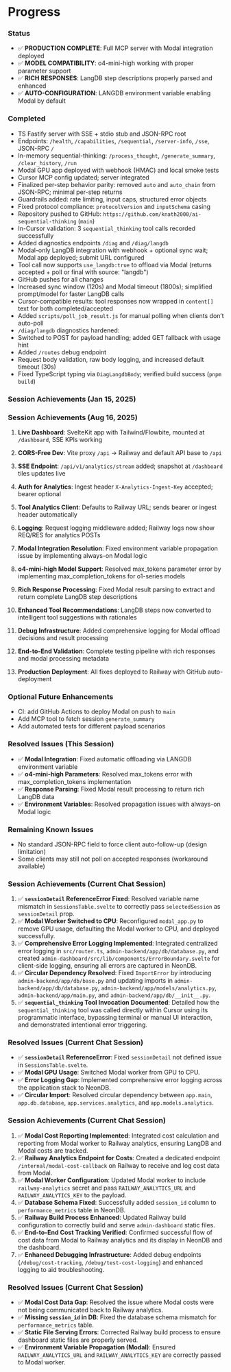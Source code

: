# Progress

### Status
- ✅ **PRODUCTION COMPLETE**: Full MCP server with Modal integration deployed
- ✅ **MODEL COMPATIBILITY**: o4-mini-high working with proper parameter support
- ✅ **RICH RESPONSES**: LangDB step descriptions properly parsed and enhanced
- ✅ **AUTO-CONFIGURATION**: LANGDB environment variable enabling Modal by default

### Completed
- TS Fastify server with SSE + stdio stub and JSON-RPC root
- Endpoints: `/health`, `/capabilities`, `/sequential`, `/server-info`, `/sse`, JSON-RPC `/`
- In-memory sequential-thinking: `/process_thought`, `/generate_summary`, `/clear_history`, `/run`
- Modal GPU app deployed with webhook (HMAC) and local smoke tests
- Cursor MCP config updated; server integrated
- Finalized per-step behavior parity: removed `auto` and `auto_chain` from JSON-RPC; minimal per-step returns
- Guardrails added: rate limiting, input caps, structured error objects
- Fixed protocol compliance: `protocolVersion` and `inputSchema` casing
- Repository pushed to GitHub: `https://github.com/knath2000/ai-sequential-thinking` (`main`)
- In-Cursor validation: 3 `sequential_thinking` tool calls recorded successfully
- Added diagnostics endpoints `/diag` and `/diag/langdb`
- Modal-only LangDB integration with webhook + optional sync wait; Modal app deployed; submit URL configured
- Tool call now supports `use_langdb:true` to offload via Modal (returns accepted + poll or final with source: "langdb")
- GitHub pushes for all changes
 - Increased sync window (120s) and Modal timeout (1800s); simplified prompt/model for faster LangDB calls
 - Cursor-compatible results: tool responses now wrapped in `content[]` text for both completed/accepted
 - Added `scripts/poll_job_result.js` for manual polling when clients don’t auto-poll
 - `/diag/langdb` diagnostics hardened:
  - Switched to POST for payload handling; added GET fallback with usage hint
  - Added `/routes` debug endpoint
  - Request body validation, raw body logging, and increased default timeout (30s)
  - Fixed TypeScript typing via `DiagLangdbBody`; verified build success (`pnpm build`)

### Session Achievements (Jan 15, 2025)
### Session Achievements (Aug 16, 2025)
1. **Live Dashboard**: SvelteKit app with Tailwind/Flowbite, mounted at `/dashboard`, SSE KPIs working
2. **CORS-Free Dev**: Vite proxy `/api` → Railway and default API base to `/api`
3. **SSE Endpoint**: `/api/v1/analytics/stream` added; snapshot at `/dashboard` tiles updates live
4. **Auth for Analytics**: Ingest header `X-Analytics-Ingest-Key` accepted; bearer optional
5. **Tool Analytics Client**: Defaults to Railway URL; sends bearer or ingest header automatically
6. **Logging**: Request logging middleware added; Railway logs now show REQ/RES for analytics POSTs

1. **Modal Integration Resolution**: Fixed environment variable propagation issue by implementing always-on Modal logic
2. **o4-mini-high Model Support**: Resolved max_tokens parameter error by implementing max_completion_tokens for o1-series models
3. **Rich Response Processing**: Fixed Modal result parsing to extract and return complete LangDB step descriptions
4. **Enhanced Tool Recommendations**: LangDB steps now converted to intelligent tool suggestions with rationales
5. **Debug Infrastructure**: Added comprehensive logging for Modal offload decisions and result processing
6. **End-to-End Validation**: Complete testing pipeline with rich responses and modal processing metadata
7. **Production Deployment**: All fixes deployed to Railway with GitHub auto-deployment

### Optional Future Enhancements
- CI: add GitHub Actions to deploy Modal on push to `main`
- Add MCP tool to fetch session `generate_summary`
- Add automated tests for different payload scenarios

### Resolved Issues (This Session)
- ✅ **Modal Integration**: Fixed automatic offloading via LANGDB environment variable
- ✅ **o4-mini-high Parameters**: Resolved max_tokens error with max_completion_tokens implementation
- ✅ **Response Parsing**: Fixed Modal result processing to return rich LangDB data
- ✅ **Environment Variables**: Resolved propagation issues with always-on Modal logic

### Remaining Known Issues
- No standard JSON-RPC field to force client auto-follow-up (design limitation)
- Some clients may still not poll on accepted responses (workaround available)

### Session Achievements (Current Chat Session)
1.  ✅ **`sessionDetail` ReferenceError Fixed**: Resolved variable name mismatch in `SessionsTable.svelte` to correctly pass `selectedSession` as `sessionDetail` prop.
2.  ✅ **Modal Worker Switched to CPU**: Reconfigured `modal_app.py` to remove GPU usage, defaulting the Modal worker to CPU, and deployed successfully.
3.  ✅ **Comprehensive Error Logging Implemented**: Integrated centralized error logging in `src/router.ts`, `admin-backend/app/db/database.py`, and created `admin-dashboard/src/lib/components/ErrorBoundary.svelte` for client-side logging, ensuring all errors are captured in NeonDB.
4.  ✅ **Circular Dependency Resolved**: Fixed `ImportError` by introducing `admin-backend/app/db/base.py` and updating imports in `admin-backend/app/db/database.py`, `admin-backend/app/models/analytics.py`, `admin-backend/app/main.py`, and `admin-backend/app/db/__init__.py`.
5.  ✅ **`sequential_thinking` Tool Invocation Documented**: Detailed how the `sequential_thinking` tool was called directly within Cursor using its programmatic interface, bypassing terminal or manual UI interaction, and demonstrated intentional error triggering.

### Resolved Issues (Current Chat Session)
-   ✅ **`sessionDetail` ReferenceError**: Fixed `sessionDetail` not defined issue in `SessionsTable.svelte`.
-   ✅ **Modal GPU Usage**: Switched Modal worker from GPU to CPU.
-   ✅ **Error Logging Gap**: Implemented comprehensive error logging across the application stack to NeonDB.
-   ✅ **Circular Import**: Resolved circular dependency between `app.main`, `app.db.database`, `app.services.analytics`, and `app.models.analytics`.

### Session Achievements (Current Chat Session)
1.  ✅ **Modal Cost Reporting Implemented**: Integrated cost calculation and reporting from Modal worker to Railway analytics, ensuring LangDB and Modal costs are tracked.
2.  ✅ **Railway Analytics Endpoint for Costs**: Created a dedicated endpoint `/internal/modal-cost-callback` on Railway to receive and log cost data from Modal.
3.  ✅ **Modal Worker Configuration**: Updated Modal worker to include `railway-analytics` secret and pass `RAILWAY_ANALYTICS_URL` and `RAILWAY_ANALYTICS_KEY` to the payload.
4.  ✅ **Database Schema Fixed**: Successfully added `session_id` column to `performance_metrics` table in NeonDB.
5.  ✅ **Railway Build Process Enhanced**: Updated Railway build configuration to correctly build and serve `admin-dashboard` static files.
6.  ✅ **End-to-End Cost Tracking Verified**: Confirmed successful flow of cost data from Modal to Railway analytics and its display in NeonDB and the dashboard.
7.  ✅ **Enhanced Debugging Infrastructure**: Added debug endpoints (`/debug/cost-tracking`, `/debug/test-cost-logging`) and enhanced logging to aid troubleshooting.

### Resolved Issues (Current Chat Session)
-   ✅ **Modal Cost Data Gap**: Resolved the issue where Modal costs were not being communicated back to Railway analytics.
-   ✅ **Missing `session_id` in DB**: Fixed the database schema mismatch for `performance_metrics` table.
-   ✅ **Static File Serving Errors**: Corrected Railway build process to ensure dashboard static files are properly served.
-   ✅ **Environment Variable Propagation (Modal)**: Ensured `RAILWAY_ANALYTICS_URL` and `RAILWAY_ANALYTICS_KEY` are correctly passed to Modal worker.
